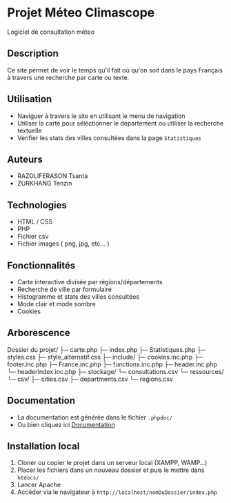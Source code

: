 # Projet Méteo Climascope
Logiciel de consultation méteo

## Description
Ce site permet de voir le temps qu'il fait où qu'on soit dans le pays Français à travers une recherche par carte ou texte.

## Utilisation
- Naviguer à travers le site en utilisant le menu de navigation
- Utiliser la carte pour séléctionner le département ou utiliser la recherche textuelle
- Verifier les stats des villes consultées dans la page `Statistiques`

## Auteurs
* RAZOLIFERASON Tsanta
* ZURKHANG Tenzin

## Technologies
- HTML / CSS
- PHP
- Fichier csv
- Fichier images ( png, jpg, etc... )

## Fonctionnalités
- Carte interactive divisée par régions/départements
- Recherche de ville par formulaire
- Histogramme et stats des villes consultées
- Mode clair et mode sombre
- Cookies

## Arborescence
Dossier du projet/
├─ carte.php
├─ index.php
├─ Statistiques.php
├─ styles.css
├─ style_alternatif.css
├─ include/
    ├─ cookies.inc.php
    ├─ footer.inc.php
    ├─ France.inc.php
    ├─ functions.inc.php
    ├─ header.inc.php
    └─ headerIndex.inc.php
├─ stockage/
    └─ consultations.csv
└─ ressources/
    └─ csv/
        ├─ cities.csv
        ├─ departments.csv
        └─ regions.csv
    
## Documentation
- La documentation est générée dans le fichier `.phpdoc/`
- Ou bien cliquez ici [Documentation](https://razoliferason.alwaysdata.net/.phpdoc/build/index.html)


## Installation local
1. Cloner ou copier le projet dans un serveur local (XAMPP, WAMP…)
2. Placer les fichiers dans un nouveau dossier et puis le mettre dans `htdocs/`
3. Lancer Apache
4. Accéder via le navigateur à `http://localhost/nomDuDossier/index.php`
